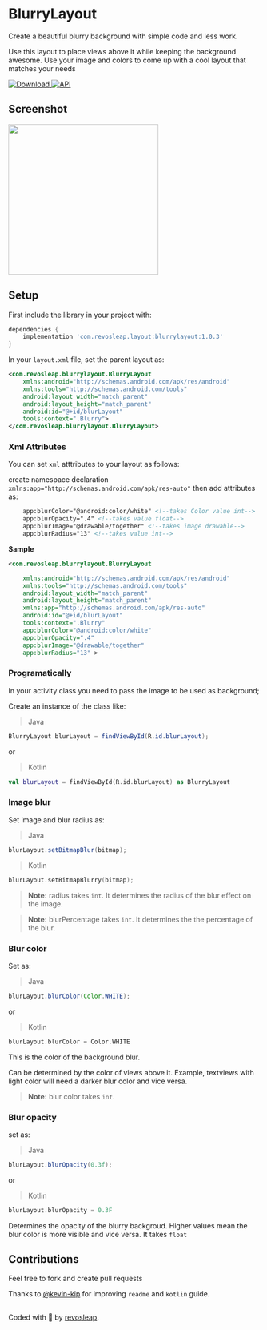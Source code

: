 # BlurryLayout
Create a beautiful blurry background with simple code and less work.

Use this layout to place views above it while keeping the background awesome. Use your image and colors to come up 
with a cool layout that matches your needs

[ ![Download](https://api.bintray.com/packages/carloscj6/layout/blurrylayout/images/download.svg) ](https://bintray.com/carloscj6/layout/blurrylayout/_latestVersion)
[![API](https://img.shields.io/badge/API-15%2B-brightgreen.svg?style=flat)](https://android-arsenal.com/api?level=15)

## Screenshot
<img src="/Screenshots/device-2018-10-11-002239.png" width="300px">

## Setup
First include the library in your project with:

```gradle
dependencies {
    implementation 'com.revosleap.layout:blurrylayout:1.0.3'
}
```

In your `layout.xml` file, set the parent layout as:

```xml
<com.revosleap.blurrylayout.BlurryLayout
    xmlns:android="http://schemas.android.com/apk/res/android"
    xmlns:tools="http://schemas.android.com/tools"
    android:layout_width="match_parent"
    android:layout_height="match_parent"
    android:id="@+id/blurLayout"
    tools:context=".Blurry">
</com.revosleap.blurrylayout.BlurryLayout>
```
### Xml Attributes
You can set `xml` atttributes to your layout as follows:

create namespace declaration ` xmlns:app="http://schemas.android.com/apk/res-auto"`
then add attributes as:
```xml
    app:blurColor="@android:color/white" <!--takes Color value int-->
    app:blurOpacity=".4" <!--takes value float-->
    app:blurImage="@drawable/together" <!--takes image drawable-->
    app:blurRadius="13" <!--takes value int-->
```
**Sample**
```xml
<com.revosleap.blurrylayout.BlurryLayout

    xmlns:android="http://schemas.android.com/apk/res/android"
    xmlns:tools="http://schemas.android.com/tools"
    android:layout_width="match_parent"
    android:layout_height="match_parent"
    xmlns:app="http://schemas.android.com/apk/res-auto"
    android:id="@+id/blurLayout"
    tools:context=".Blurry"
    app:blurColor="@android:color/white"
    app:blurOpacity=".4"
    app:blurImage="@drawable/together"
    app:blurRadius="13" >
```
    
### Programatically
In your activity class you need to pass the image to be used as background;

Create an instance of the class like:
> Java
```java
BlurryLayout blurLayout = findViewById(R.id.blurLayout);
```
or
> Kotlin
```kotlin
val blurLayout = findViewById(R.id.blurLayout) as BlurryLayout
```

### Image blur

Set image and blur radius as:
> Java
```java
blurLayout.setBitmapBlur(bitmap);
```
> Kotlin
```kotlin
blurLayout.setBitmapBlurry(bitmap);
```
> **Note:** radius takes ```int```. It determines the radius of the blur effect on the image.

> **Note:** blurPercentage takes ```int```. It determines the the percentage of the blur.

### Blur color
Set as:
> Java
```java 
blurLayout.blurColor(Color.WHITE);
```
or 
> Kotlin
```kotlin
blurLayout.blurColor = Color.WHITE
```

This is the color of the background blur. 

Can be determined by the color of views above it. Example,
textviews with light color will need a darker blur color and vice versa. 

> **Note:** blur color takes `int`.

### Blur opacity
set as:
> Java
```java 
blurLayout.blurOpacity(0.3f);
```
or
> Kotlin 
```kotlin
blurLayout.blurOpacity = 0.3F
```
Determines the opacity of the blurry backgroud. Higher values mean the blur color is more visible and vice versa.
It takes `float`
## Contributions
Feel free to fork and create pull requests

Thanks to [@kevin-kip]( https://github.com/Kevin-Kip) for improving `readme` and `kotlin` guide.

##
Coded with :blue_heart: by [revosleap](https://revosleap.com/).
